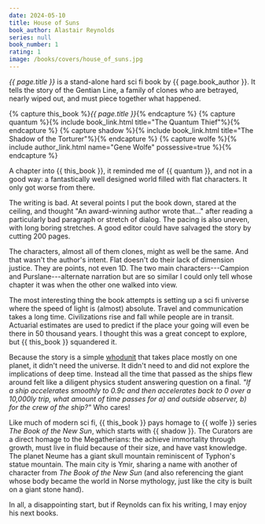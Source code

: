 ```yaml
---
date: 2024-05-10
title: House of Suns
book_author: Alastair Reynolds
series: null
book_number: 1
rating: 1
image: /books/covers/house_of_suns.jpg
---
```


<cite class="book-title">{{ page.title }}</cite> is a stand-alone hard sci fi
book by {{ page.book_author }}. It tells the story of the Gentian Line, a
family of clones who are betrayed, nearly wiped out, and must piece together
what happened.

{% capture this_book %}<cite class="book-title">{{ page.title }}</cite>{% endcapture %}
{% capture quantum %}{% include book_link.html title="The Quantum Thief"%}{% endcapture %}
{% capture shadow %}{% include book_link.html title="The Shadow of the Torturer"%}{% endcapture %}
{% capture wolfe %}{% include author_link.html name="Gene Wolfe" possessive=true %}{% endcapture %}

A chapter into {{ this_book }}, it reminded me of {{ quantum }}, and not in a
good way: a fantastically well designed world filled with flat characters. It
only got worse from there.

The writing is bad. At several points I put the book down, stared at the
ceiling, and thought "An award-winning author wrote that..." after reading a
particularly bad paragraph or stretch of dialog. The pacing is also uneven,
with long boring stretches. A good editor could have salvaged the story by
cutting 200 pages.

The characters, almost all of them clones, might as well be the same. And that
wasn't the author's intent. Flat doesn't do their lack of dimension justice.
They are points, not even 1D. The two main characters---Campion and
Purslane---alternate narration but are so similar I could only tell whose
chapter it was when the other one walked into view.

The most interesting thing the book attempts is setting up a sci fi universe
where the speed of light is (almost) absolute. Travel and communication takes
a long time. Civilizations rise and fall while people are in transit.
Actuarial estimates are used to predict if the place your going will even be
there in 50 thousand years. I thought this was a great concept to explore, but
{{ this_book }} squandered it.


Because the story is a simple [whodunit][who] that takes place mostly on one
planet, it didn't need the universe. It didn't need to and did not explore the
implications of deep time. Instead all the time that passed as the ships flew
around felt like a diligent physics student answering question on a final.
_"If a ship accelerates smoothly to 0.9c and then accelerates back to 0 over a
10,000ly trip, what amount of time passes for a) and outside observer, b) for
the crew of the ship?"_ Who cares!

[who]: https://en.wikipedia.org/wiki/Whodunit

Like much of modern sci fi, {{ this_book }} pays homage to {{ wolfe }} series
_The Book of the New Sun_, which starts with {{ shadow }}. The Curators are a
direct homage to the Megatherians: the achieve immortality through growth,
must live in fluid because of their size, and have vast knowledge. The planet
Neume has a giant skull mountain reminiscent of Typhon's statue mountain. The
main city is Ymir, sharing a name with another of character from _The Book of
the New Sun_ (and also referencing the giant whose body became the world in
Norse mythology, just like the city is built on a giant stone hand).

In all, a disappointing start, but if Reynolds can fix his writing, I may
enjoy his next books.
